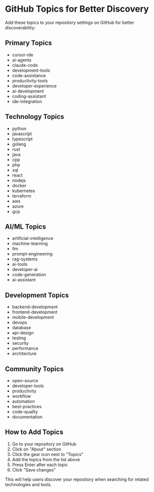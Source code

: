 # GitHub Topics for Better Discovery

Add these topics to your repository settings on GitHub for better discoverability:

## Primary Topics
- cursor-ide
- ai-agents
- claude-code
- development-tools
- code-assistance
- productivity-tools
- developer-experience
- ai-development
- coding-assistant
- ide-integration

## Technology Topics
- python
- javascript
- typescript
- golang
- rust
- java
- cpp
- php
- sql
- react
- nodejs
- docker
- kubernetes
- terraform
- aws
- azure
- gcp

## AI/ML Topics
- artificial-intelligence
- machine-learning
- llm
- prompt-engineering
- rag-systems
- ai-tools
- developer-ai
- code-generation
- ai-assistant

## Development Topics
- backend-development
- frontend-development
- mobile-development
- devops
- database
- api-design
- testing
- security
- performance
- architecture

## Community Topics
- open-source
- developer-tools
- productivity
- workflow
- automation
- best-practices
- code-quality
- documentation

## How to Add Topics
1. Go to your repository on GitHub
2. Click on "About" section
3. Click the gear icon next to "Topics"
4. Add the topics from the list above
5. Press Enter after each topic
6. Click "Save changes"

This will help users discover your repository when searching for related technologies and tools. 